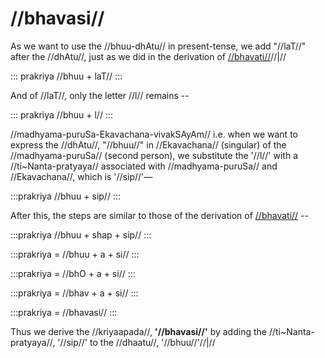 # //bhavasi//

As we want to use the //bhuu-dhAtu// in present-tense, we add "//laT//" after the //dhAtu//, just as we did in the derivation of [//bhavati//](#/lsk/tinanta/bhuu/lat-1-1)//|//

::: prakriya
//bhuu + laT//
:::

And of //laT//, only the letter //l// remains --

::: prakriya
//bhuu + l//
:::

//madhyama-puruSa-Ekavachana-vivakSAyAm// i.e. when we want to express the //dhAtu//, "//bhuu//" in //Ekavachana// (singular) of the //madhyama-puruSa// (second person), we substitute the '//l//' with a //ti~Nanta-pratyaya// associated with //madhyama-puruSa// and //Ekavachana//, which is '//sip//'— 

:::prakriya
//bhuu + sip//
:::

After this, the steps are similar to those of the derivation of [//bhavati//](#/lsk/tinanta/bhuu/lat-1-1) --

:::prakriya
//bhuu + shap + sip//
:::

:::prakriya
= //bhuu + a + si//
:::

:::prakriya
= //bhO + a + si//
:::

:::prakriya
= //bhav + a + si//
:::

:::prakriya
= //bhavasi//
:::

Thus we derive the //kriyaapada//, **'//bhavasi//'** by adding the //ti~Nanta-pratyaya//, '//sip//' to the //dhaatu//, '//bhuu//'//|//
